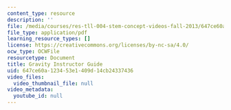 ```yaml
---
content_type: resource
description: ''
file: /media/courses/res-tll-004-stem-concept-videos-fall-2013/647ce60a123453e1409d14cb24337436_MITRES_TLL-004F13_Grvty_IG.pdf
file_type: application/pdf
learning_resource_types: []
license: https://creativecommons.org/licenses/by-nc-sa/4.0/
ocw_type: OCWFile
resourcetype: Document
title: Gravity Instructor Guide
uid: 647ce60a-1234-53e1-409d-14cb24337436
video_files:
  video_thumbnail_file: null
video_metadata:
  youtube_id: null
---
```

